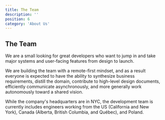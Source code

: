 ```yaml
---
title: The Team
description: ''
position: 6
category: 'About Us'
---
```


## The Team

We are a small looking for great developers who want to jump in and take major systems and user-facing features from
design to launch.

We are building the team with a remote-first mindset, and as a result everyone is expected to have the ability
to synthesize business requirements, distill the domain, contribute to high-level design documents, efficiently
communicate asynchronously, and more generally work autonomously toward a shared vision.

While the company's headquarters are in NYC, the development team is currently includes engineers working from
the US (California and New York), Canada (Alberta, British Columbia, and Québec), and Poland.
